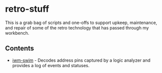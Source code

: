 # retro-stuff

This is a grab bag of scripts and one-offs to support upkeep, maintenance, and
repair of some of the retro technology that has passed through my workbench.

## Contents

* [iwm-swim](iwm-swim/README.md) - Decodes address pins captured by a logic
  analyzer and provides a log of events and statuses.
